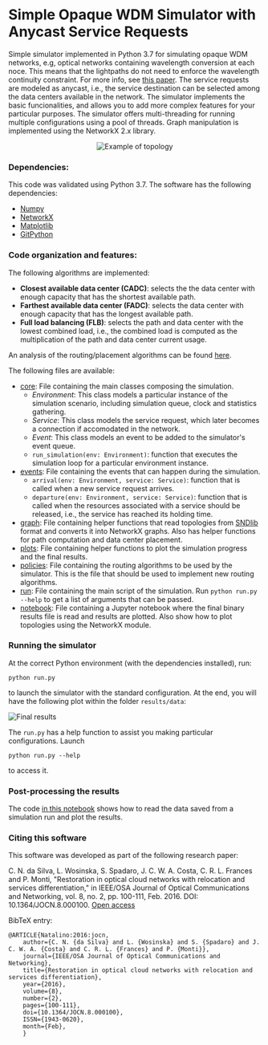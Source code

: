 # Simple Opaque WDM Simulator with Anycast Service Requests

Simple simulator implemented in Python 3.7 for simulating opaque WDM networks, e.g, optical networks containing wavelength conversion at each noce.
This means that the lightpaths do not need to enforce the wavelength continuity constraint.
For more info, see [this paper](https://ieeexplore.ieee.org/abstract/document/767791).
The service requests are modeled as anycast, i.e., the service destination can be selected among the data centers available in the network.
The simulator implements the basic funcionalities, and allows you to add more complex features for your particular purposes.
The simulator offers multi-threading for running multiple configurations using a pool of threads.
Graph manipulation is implemented using the NetworkX 2.x library.

<p align="center">
  <img src="./results/data/topology_nobel-us.svg" alt="Example of topology"/>
</p>

### Dependencies:

This code was validated using Python 3.7. The software has the following dependencies:

- [Numpy](https://numpy.org/)
- [NetworkX](https://networkx.github.io/)
- [Matplotlib](https://matplotlib.org/)
- [GitPython](https://gitpython.readthedocs.io/en/stable/)

### Code organization and features:

The following algorithms are implemented:
- **Closest available data center (CADC)**: selects the the data center with enough capacity that has the shortest available path.
- **Farthest available data center (FADC)**: selects the data center with enough capacity that has the longest available path.
- **Full load balancing (FLB)**: selects the path and data center with the lowest combined load, i.e., the combined load is computed as the multiplication of the path and data center current usage.

An analysis of the routing/placement algorithms can be found [here](https://ieeexplore.ieee.org/abstract/document/6294216).

The following files are available:

- [core](./core.py): File containing the main classes composing the simulation.
    - *Environment*: This class models a particular instance of the simulation scenario, including simulation queue, clock and statistics gathering.
    - *Service*: This class models the service request, which later becomes a connection if accomodated in the network.
    - *Event*: This class models an event to be added to the simulator's event queue.
    - ```run_simulation(env: Environment)```: function that executes the simulation loop for a particular environment instance.
- [events](./events.py): File containing the events that can happen during the simulation.
    - ```arrival(env: Environment, service: Service)```: function that is called when a new service request arrives.
    - ```departure(env: Environment, service: Service)```: function that is called when the resources associated with a service should be released, i.e., the service has reached its holding time.
- [graph](./graph.py): File containing helper functions that read topologies from [SNDlib](http://sndlib.zib.de/) format and converts it into NetworkX graphs. Also has helper functions for path computation and data center placement.
- [plots](./plots.py): File containing helper functions to plot the simulation progress and the final results.
- [policies](routing_policies.py): File containing the routing algorithms to be used by the simulator. This is the file that should be used to implement new routing algorithms.
- [run](./run.py): File containing the main script of the simulation. Run `python run.py --help` to get a list of arguments that can be passed.
- [notebook](reading-results.ipynb): File containing a Jupyter notebook where the final binary results file is read and results are plotted. Also show how to plot topologies using the NetworkX module.

### Running the simulator

At the correct Python environment (with the dependencies installed), run:

`python run.py`

to launch the simulator with the standard configuration. At the end, you will have the following plot within the folder `results/data`:

![Final results](results/data/final_results.svg)

The `run.py` has a help function to assist you making particular configurations. Launch

`python run.py --help`

to access it.

### Post-processing the results

The code <a href='./reading-results.ipynb'>in this notebook</a> shows how to read the data saved from a simulation run and plot the results.

### Citing this software

This software was developed as part of the following research paper:

C. N. da Silva, L. Wosinska, S. Spadaro, J. C. W. A. Costa, C. R. L. Frances and P. Monti, "Restoration in optical cloud networks with relocation and services differentiation," in IEEE/OSA Journal of Optical Communications and Networking, vol. 8, no. 2, pp. 100-111, Feb. 2016. DOI: 10.1364/JOCN.8.000100. [Open access](http://www.diva-portal.org/smash/record.jsf?pid=diva2%3A925332&dswid=-6552)

BibTeX entry:

~~~~
@ARTICLE{Natalino:2016:jocn,
    author={C. N. {da Silva} and L. {Wosinska} and S. {Spadaro} and J. C. W. A. {Costa} and C. R. L. {Frances} and P. {Monti}},
    journal={IEEE/OSA Journal of Optical Communications and Networking},
    title={Restoration in optical cloud networks with relocation and services differentiation},
    year={2016},
    volume={8},
    number={2},
    pages={100-111},
    doi={10.1364/JOCN.8.000100},
    ISSN={1943-0620},
    month={Feb},
    }
~~~~
